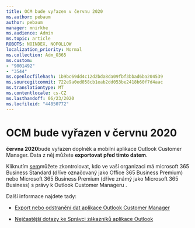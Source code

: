 ```yaml
---
title: OCM bude vyřazen v červnu 2020
ms.author: pebaum
author: pebaum
manager: mnirkhe
ms.audience: Admin
ms.topic: article
ROBOTS: NOINDEX, NOFOLLOW
localization_priority: Normal
ms.collection: Adm_O365
ms.custom:
- "9001492"
- "3544"
ms.openlocfilehash: 1b9bc69dd4c12d2bda8da09fbf3bbad6ba204539
ms.sourcegitcommit: 722e9a0ed058cb1eab2dd053be2418b60f7d4aac
ms.translationtype: MT
ms.contentlocale: cs-CZ
ms.lasthandoff: 06/23/2020
ms.locfileid: "44850772"
---
```

# <a name="ocm-to-be-retired-june-2020"></a>OCM bude vyřazen v červnu 2020


**června 2020**bude vyřazen doplněk a mobilní aplikace Outlook Customer Manager. Data z něj můžete **exportovat** **před tímto datem**.  

Kliknutím [sem](https://admin.microsoft.com/AdminPortal/Home?ref=/users)můžete zkontrolovat, kdo ve vaší organizaci má microsoft 365 Business Standard (dříve označovaný jako Office 365 Business Premium) nebo Microsoft 365 Business Premium (dříve známý jako Microsoft 365 Business) s právy k Outlook Customer Manageru .

Další informace najdete tady:

- [Export nebo odstranění dat aplikace Outlook Customer Manager](https://support.office.com/article/1a421cb4-e8de-4b44-bfb8-710b92820439)

- [Nejčastější dotazy ke Správci zákazníků aplikace Outlook](https://support.office.com/article/88e127ca-43a1-4c9d-8d52-6ad3a80f9c32)
